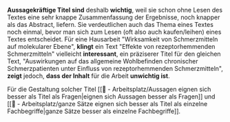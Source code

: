 **Aussagekräftige Titel sind** deshalb **wichtig**, weil sie schon ohne Lesen des Textes eine sehr knappe Zusammenfassung der Ergebnisse, noch knapper als das Abstract, liefern. Sie verdeutlichen auch das Thema eines Textes noch einmal, bevor man sich zum Lesen (oft also auch kaufen/leihen) eines Textes entscheidet. Für eine Hausarbeit "Wirksamkeit von Schmerzmitteln auf molekularer Ebene", **klingt** ein Text "Effekte von rezeptorhemmenden Schmerzmitteln" vielleicht **interessant**, ein präziserer Titel für den gleichen Text, "Auswirkungen auf das allgemeine Wohlbefinden chronischer Schmerzpatienten unter Einfluss von rezeptorhemmenden Schmerzmitteln", **zeigt** jedoch, **dass der Inhalt** für die Arbeit **unwichtig ist**.

Für die Gestaltung solcher Titel [[📝 - Arbeitsplatz/Aussagen eignen sich besser als Titel als Fragen|eignen sich Aussagen besser als Fragen]] und [[📝 - Arbeitsplatz/ganze Sätze eignen sich besser als Titel als einzelne Fachbegriffe|ganze Sätze besser als einzelne Fachbegriffe]].